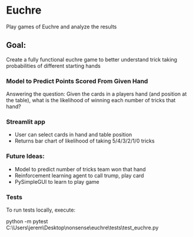 # Euchre

Play games of Euchre and analyze the results

## Goal: 
Create a fully functional euchre game to better understand trick taking probabilities of different starting hands

### Model to Predict Points Scored From Given Hand
Answering the question:
Given the cards in a players hand (and position at the table), what is the likelihood of winning each number of tricks that hand?

### Streamlit app 
* User can select cards in hand and table position 
* Returns bar chart of likelihood of taking 5/4/3/2/1/0 tricks

### Future Ideas:
* Model to predict number of tricks team won that hand
* Reinforcement learning agent to call trump, play card
* PySimpleGUI to learn to play game

### Tests

To run tests locally, execute:

python -m pytest C:\Users\jerem\Desktop\nonsense\euchre\tests\test_euchre.py

